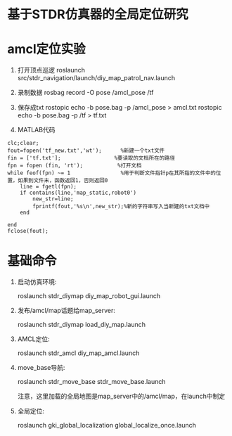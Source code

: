# 基于STDR仿真器的全局定位研究

# amcl定位实验

1. 打开顶点巡逻
roslaunch src/stdr_navigation/launch/diy_map_patrol_nav.launch

2. 录制数据
rosbag record -O pose /amcl_pose /tf

3. 保存成txt
rostopic echo -b pose.bag -p /amcl_pose > amcl.txt
rostopic echo -b pose.bag -p /tf > tf.txt

4. MATLAB代码
```
clc;clear;
fout=fopen('tf_new.txt','wt');      %新建一个txt文件
fin = ['tf.txt'];                 %要读取的文档所在的路径
fpn = fopen (fin, 'rt');           %打开文档
while feof(fpn) ~= 1                %用于判断文件指针p在其所指的文件中的位置，如果到文件末，函数返回1，否则返回0
    line = fgetl(fpn);            
    if contains(line,'map_static,robot0')
        new_str=line;                 
        fprintf(fout,'%s\n',new_str);%新的字符串写入当新建的txt文档中
    end
    
end
fclose(fout);
```

# 基础命令

1. 启动仿真环境:
   
   roslaunch stdr_diymap diy_map_robot_gui.launch 
2. 发布/amcl/map话题给map_server:
   
   roslaunch stdr_diymap load_diy_map.launch
3. AMCL定位:
   
   roslaunch stdr_amcl diy_map_amcl.launch
4. move_base导航:
   
   roslaunch stdr_move_base stdr_move_base.launch
   
   注意，这里加载的全局地图是map_server中的/amcl/map，在launch中制定
   
5. 全局定位:
   
   roslaunch gki_global_localization global_localize_once.launch